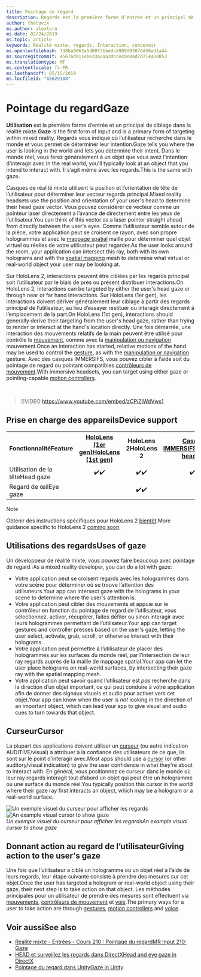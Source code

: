 ```yaml
---
title: Pointage du regard
description: Regards est la première forme d’entrée et un principal de ciblage dans la réalité mixte.
author: thetuvix
ms.author: alexturn
ms.date: 02/24/2019
ms.topic: article
keywords: Réalité mixte, regards, Interaction, concevoir
ms.openlocfilehash: 738ba9063a5d00f3bbedce989d93076d56ad1a44
ms.sourcegitcommit: 45676da11ebe33a2aa3dccec0e8ad7d714420853
ms.translationtype: MT
ms.contentlocale: fr-FR
ms.lasthandoff: 05/15/2019
ms.locfileid: "65629108"
---
```

# <a name="gaze"></a><span data-ttu-id="5b354-104">Pointage du regard</span><span class="sxs-lookup"><span data-stu-id="5b354-104">Gaze</span></span>

<span data-ttu-id="5b354-105">**Utilisation** est la première forme d’entrée et un principal de ciblage dans la réalité mixte.</span><span class="sxs-lookup"><span data-stu-id="5b354-105">**Gaze** is the first form of input and is a primary form of targeting within mixed reality.</span></span> <span data-ttu-id="5b354-106">Regards vous indique où l’utilisateur recherche dans le monde et vous permet de déterminer leur intention.</span><span class="sxs-lookup"><span data-stu-id="5b354-106">Gaze tells you where the user is looking in the world and lets you determine their intent.</span></span> <span data-ttu-id="5b354-107">Dans le monde réel, vous ferez généralement à un objet que vous avez l’intention d’interagir avec.</span><span class="sxs-lookup"><span data-stu-id="5b354-107">In the real world, you'll typically look at an object that you intend to interact with.</span></span> <span data-ttu-id="5b354-108">Il s’agit même avec les regards.</span><span class="sxs-lookup"><span data-stu-id="5b354-108">This is the same with gaze.</span></span>

<span data-ttu-id="5b354-109">Casques de réalité mixte utilisent la position et l’orientation de tête de l’utilisateur pour déterminer leur vecteur regards principal.</span><span class="sxs-lookup"><span data-stu-id="5b354-109">Mixed reality headsets use the position and orientation of your user's head to determine their head gaze vector.</span></span> <span data-ttu-id="5b354-110">Vous pouvez considérer ce vecteur comme un pointeur laser directement à l’avance de directement entre les yeux de l’utilisateur.</span><span class="sxs-lookup"><span data-stu-id="5b354-110">You can think of this vector as a laser pointer straight ahead from directly between the user's eyes.</span></span> <span data-ttu-id="5b354-111">Comme l’utilisateur semble autour de la pièce, votre application peut se croisent ce rayon, avec son propre hologrammes et avec le [mappage spatial](spatial-mapping.md) maille pour déterminer quel objet virtuel ou réelles de votre utilisateur peut regarder.</span><span class="sxs-lookup"><span data-stu-id="5b354-111">As the user looks around the room, your application can intersect this ray, both with its own holograms and with the [spatial mapping](spatial-mapping.md) mesh to determine what virtual or real-world object your user may be looking at.</span></span>

<span data-ttu-id="5b354-112">Sur HoloLens 2, interactions peuvent être ciblées par les regards principal soit l’utilisateur par le biais de près ou présent distribuer interactions.</span><span class="sxs-lookup"><span data-stu-id="5b354-112">On HoloLens 2, interactions can be targeted by either the user's head gaze or through near or far hand interactions.</span></span>  <span data-ttu-id="5b354-113">Sur HoloLens (1er gen), les interactions doivent dériver généralement leur ciblage à partir des regards principal de l’utilisateur, au lieu d’essayer restituer ou interagir directement à l’emplacement de la part.</span><span class="sxs-lookup"><span data-stu-id="5b354-113">On HoloLens (1st gen), interactions should generally derive their targeting from the user's head gaze, rather than trying to render or interact at the hand's location directly.</span></span> <span data-ttu-id="5b354-114">Une fois démarrée, une interaction des mouvements relatifs de la main peuvent être utilisé pour contrôle le [mouvement](gestures.md), comme avec la [manipulation ou navigation](gestures.md#composite-gestures) mouvement.</span><span class="sxs-lookup"><span data-stu-id="5b354-114">Once an interaction has started, relative motions of the hand may be used to control the [gesture](gestures.md), as with the [manipulation or navigation](gestures.md#composite-gestures) gesture.</span></span> <span data-ttu-id="5b354-115">Avec des casques IMMERSIFS, vous pouvez cibler à l’aide soit du pointage de regard ou pointant compatibles [contrôleurs de mouvement](motion-controllers.md).</span><span class="sxs-lookup"><span data-stu-id="5b354-115">With immersive headsets, you can target using either gaze or pointing-capable [motion controllers](motion-controllers.md).</span></span>

<br>

>[!VIDEO https://www.youtube.com/embed/zCPiZlWdVws]

## <a name="device-support"></a><span data-ttu-id="5b354-116">Prise en charge des appareils</span><span class="sxs-lookup"><span data-stu-id="5b354-116">Device support</span></span>

<table>
<tr>
<th><span data-ttu-id="5b354-117">Fonctionnalité</span><span class="sxs-lookup"><span data-stu-id="5b354-117">Feature</span></span></th><th style="width:150px"> <span data-ttu-id="5b354-118"><a href="hololens-hardware-details.md">HoloLens (1er gen)</a></span><span class="sxs-lookup"><span data-stu-id="5b354-118"><a href="hololens-hardware-details.md">HoloLens (1st gen)</a></span></span></th><th style="width:150px"><span data-ttu-id="5b354-119">HoloLens 2</span><span class="sxs-lookup"><span data-stu-id="5b354-119">HoloLens 2</span></span></th><th style="width:150px"> <span data-ttu-id="5b354-120"><a href="immersive-headset-hardware-details.md">Casques IMMERSIFS</a></span><span class="sxs-lookup"><span data-stu-id="5b354-120"><a href="immersive-headset-hardware-details.md">Immersive headsets</a></span></span></th>
</tr><tr>
<td> <span data-ttu-id="5b354-121">Utilisation de la tête</span><span class="sxs-lookup"><span data-stu-id="5b354-121">Head gaze</span></span></td><td style="text-align: center;"> <span data-ttu-id="5b354-122">✔️</span><span class="sxs-lookup"><span data-stu-id="5b354-122">✔️</span></span></td><td style="text-align: center;"> <span data-ttu-id="5b354-123">✔️</span><span class="sxs-lookup"><span data-stu-id="5b354-123">✔️</span></span></td><td style="text-align: center;"> <span data-ttu-id="5b354-124">✔️</span><span class="sxs-lookup"><span data-stu-id="5b354-124">✔️</span></span></td>
</tr><tr>
<td> <span data-ttu-id="5b354-125">Regard de œil</span><span class="sxs-lookup"><span data-stu-id="5b354-125">Eye gaze</span></span></td><td></td><td style="text-align: center;"><span data-ttu-id="5b354-126">✔️</span><span class="sxs-lookup"><span data-stu-id="5b354-126">✔️</span></span></td><td></td>
</tr>
</table>

> [!NOTE]
> <span data-ttu-id="5b354-127">Obtenir des instructions spécifiques pour HoloLens 2 [bientôt](index.md#news-and-notes).</span><span class="sxs-lookup"><span data-stu-id="5b354-127">More guidance specific to HoloLens 2 [coming soon](index.md#news-and-notes).</span></span>


## <a name="uses-of-gaze"></a><span data-ttu-id="5b354-128">Utilisations des regards</span><span class="sxs-lookup"><span data-stu-id="5b354-128">Uses of gaze</span></span>

<span data-ttu-id="5b354-129">Un développeur de réalité mixte, vous pouvez faire beaucoup avec pointage de regard :</span><span class="sxs-lookup"><span data-stu-id="5b354-129">As a mixed reality developer, you can do a lot with gaze:</span></span>
* <span data-ttu-id="5b354-130">Votre application peut se croisent regards avec les hologrammes dans votre scène pour déterminer où se trouve l’attention des utilisateurs.</span><span class="sxs-lookup"><span data-stu-id="5b354-130">Your app can intersect gaze with the holograms in your scene to determine where the user's attention is.</span></span>
* <span data-ttu-id="5b354-131">Votre application peut cibler des mouvements et appuie sur le contrôleur en fonction du pointage de regard de l’utilisateur, vous sélectionnez, activer, récupérer, faites défiler ou sinon interagir avec leurs hologrammes permettant de l’utilisateur.</span><span class="sxs-lookup"><span data-stu-id="5b354-131">Your app can target gestures and controller presses based on the user's gaze, letting the user select, activate, grab, scroll, or otherwise interact with their holograms.</span></span>
* <span data-ttu-id="5b354-132">Votre application peut permettre à l’utilisateur de placer des hologrammes sur les surfaces du monde réel, par l’intersection de leur ray regards auprès de la maille de mappage spatial.</span><span class="sxs-lookup"><span data-stu-id="5b354-132">Your app can let the user place holograms on real-world surfaces, by intersecting their gaze ray with the spatial mapping mesh.</span></span>
* <span data-ttu-id="5b354-133">Votre application peut savoir quand l’utilisateur est *pas* recherche dans la direction d’un objet important, ce qui peut conduire à votre application afin de donner des signaux visuels et audio pour activer vers cet objet.</span><span class="sxs-lookup"><span data-stu-id="5b354-133">Your app can know when the user is *not* looking in the direction of an important object, which can lead your app to give visual and audio cues to turn towards that object.</span></span>

## <a name="cursor"></a><span data-ttu-id="5b354-134">Curseur</span><span class="sxs-lookup"><span data-stu-id="5b354-134">Cursor</span></span>

<span data-ttu-id="5b354-135">La plupart des applications doivent utiliser un [curseur](cursors.md) (ou autre indication AUDITIVE/visual) à attribuer à la confiance des utilisateurs de ce que, ils sont sur le point d’interagir avec.</span><span class="sxs-lookup"><span data-stu-id="5b354-135">Most apps should use a [cursor](cursors.md) (or other auditory/visual indication) to give the user confidence in what they're about to interact with.</span></span> <span data-ttu-id="5b354-136">En général, vous positionnez ce curseur dans le monde où leur ray regards interagit tout d’abord un objet qui peut être un hologramme ou une surface du monde réel.</span><span class="sxs-lookup"><span data-stu-id="5b354-136">You typically position this cursor in the world where their gaze ray first interacts an object, which may be a hologram or a real-world surface.</span></span>

<span data-ttu-id="5b354-137">![Un exemple visuel du curseur pour afficher les regards](images/cursor.jpg)</span><span class="sxs-lookup"><span data-stu-id="5b354-137">![An example visual cursor to show gaze](images/cursor.jpg)</span></span><br>
<span data-ttu-id="5b354-138">*Un exemple visuel du curseur pour afficher les regards*</span><span class="sxs-lookup"><span data-stu-id="5b354-138">*An example visual cursor to show gaze*</span></span>

## <a name="giving-action-to-the-users-gaze"></a><span data-ttu-id="5b354-139">Donnant action au regard de l’utilisateur</span><span class="sxs-lookup"><span data-stu-id="5b354-139">Giving action to the user's gaze</span></span>

<span data-ttu-id="5b354-140">Une fois que l’utilisateur a ciblé un hologramme ou un objet réel à l’aide de leurs regards, leur étape suivante consiste à prendre des mesures sur cet objet.</span><span class="sxs-lookup"><span data-stu-id="5b354-140">Once the user has targeted a hologram or real-world object using their gaze, their next step is to take action on that object.</span></span> <span data-ttu-id="5b354-141">Les méthodes principales pour un utilisateur de prendre des mesures sont effectuent via [mouvements](gestures.md), [contrôleurs de mouvement](motion-controllers.md) et [voix](voice-input.md).</span><span class="sxs-lookup"><span data-stu-id="5b354-141">The primary ways for a user to take action are through [gestures](gestures.md), [motion controllers](motion-controllers.md) and [voice](voice-input.md).</span></span>

## <a name="see-also"></a><span data-ttu-id="5b354-142">Voir aussi</span><span class="sxs-lookup"><span data-stu-id="5b354-142">See also</span></span>
* [<span data-ttu-id="5b354-143">Réalité mixte - Entrées - Cours 210 : Pointage du regard</span><span class="sxs-lookup"><span data-stu-id="5b354-143">MR Input 210: Gaze</span></span>](holograms-210.md)
* [<span data-ttu-id="5b354-144">HEAD et surveillez les regards dans DirectX</span><span class="sxs-lookup"><span data-stu-id="5b354-144">Head and eye gaze in DirectX</span></span>](gaze-in-directx.md)
* [<span data-ttu-id="5b354-145">Pointage du regard dans Unity</span><span class="sxs-lookup"><span data-stu-id="5b354-145">Gaze in Unity</span></span>](gaze-in-unity.md)
